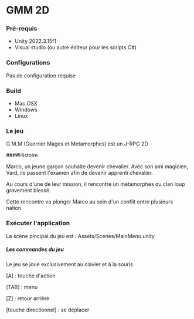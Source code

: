 # GMM 2D

### Pré-requis
* Unity 2022.3.15f1
* Visual studio (ou autre éditeur pour les scripts C#)

### Configurations

Pas de configuration requise

### Build
* Mac OSX
* Windows
* Linux

### Le jeu

G.M.M (Guerrier Mages et Metamorphes) est un J-RPG 2D

####Histoire

Marco, un jeune garçon souhaite devenir chevalier. Avec son ami magicien, Vard, ils passent l'examen afin de devenir apprenti chevalier.

Au cours d'une de leur mission, il rencontre un métamorphes du clan loup gravement blessé.

Cette rencontre va plonger Marco au sein d'un conflit entre plusieurs nation.

### Exécuter l'application

La scène pincipal du jeu est : Assets/Scenes/MainMenu.unity

##### Les commandes du jeu

Le jeu se joue exclusivement au clavier et à la souris.

[A] : touche d'action

[TAB] : menu

[Z] : retour arrière

[touche directionnel] : se déplacer



